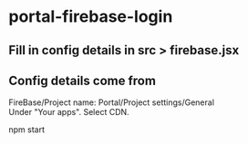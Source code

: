 # portal-firebase-login

## Fill in config details in src > firebase.jsx 
## Config details come from
FireBase/Project name: Portal/Project settings/General<br/>
Under "Your apps". Select CDN.<br/>

npm start
